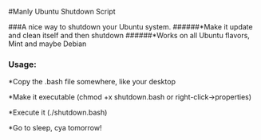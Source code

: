 #Manly Ubuntu Shutdown Script

###A nice way to shutdown your Ubuntu system.
######*Make it update and clean itself and then shutdown
######*Works on all Ubuntu flavors, Mint and maybe Debian


### Usage: 

*Copy the .bash file somewhere, like your desktop

*Make it executable (chmod +x shutdown.bash or right-click->properties)

*Execute it (./shutdown.bash)

*Go to sleep, cya tomorrow!
